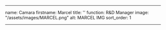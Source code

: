 ---

name: Camara
firstname: Marcel
title: ''
function: R&D Manager
image: "/assets/images/MARCEL.png"
alt: MARCEL IMG
sort_order: 1

---